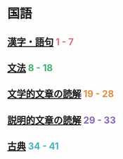 # 国語

## [漢字・語句](%E6%BC%A2%E5%AD%97%E3%83%BB%E8%AA%9E%E5%8F%A5.md)<span style="color: rgb(230,108,128);"><b> 1 - 7</b></span>
## [文法](%E6%96%87%E6%B3%95.md)<span style="color: rgb(67,176,114);"><b> 8 - 18</b></span>
## [文学的文章の読解](%E6%96%87%E5%AD%A6%E7%9A%84%E6%96%87%E7%AB%A0%E3%81%AE%E8%AA%AD%E8%A7%A3.md)<span style="color: rgb(219,146,68);"><b> 19 - 28</b></span>
##  [説明的文章の読解](%E8%AA%AC%E6%98%8E%E7%9A%84%E6%96%87%E7%AB%A0%E3%81%AE%E8%AA%AD%E8%A7%A3.md)<span style="color: rgb(134,104,176);"><b> 29 - 33</b></span>
## [古典](%E5%8F%A4%E5%85%B8.md)<span style="color: rgb(75,178,191);"><b> 34 - 41</b></span>